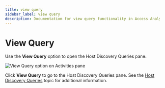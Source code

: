 ```yaml
---
title: view query
sidebar_label: view query
description: Documentation for view query functionality in Access Analyzer including configuration and usage information.
---
```


# View Query

Use the **View Query** option to open the Host Discovery Queries pane.

![View Query option on Activities pane](/img/product_docs/accessanalyzer/admin/hostmanagement/actions/viewquery.webp)

Click **View Query** to go to the Host Discovery Queries pane. See the
[Host Discovery Queries](/docs/accessanalyzer/12.0/host-management/discovery/queries.md) topic for additional information.
